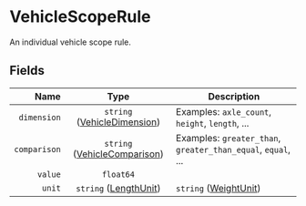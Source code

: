 # VehicleScopeRule

An individual vehicle scope rule.

## Fields

| Name | Type | Description |
|-----:|:----:|-------------|
| `dimension` | `string` ([VehicleDimension](vehicle_dimension)) | Examples: `axle_count`, `height`, `length`, ... |
| `comparison` | `string` ([VehicleComparison](vehicle_comparison)) | Examples: `greater_than`, `greater_than_equal`, `equal`, ... |
| `value` | `float64` |  |
| `unit` | `string` ([LengthUnit](length_unit)) | `string` ([WeightUnit](weight_unit)) |  |
